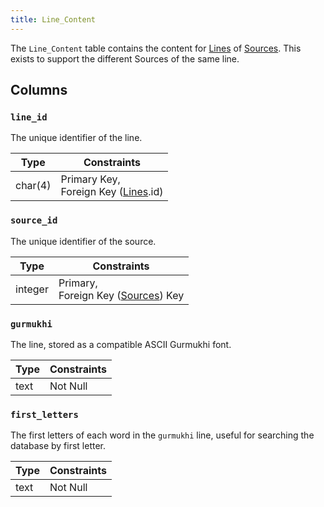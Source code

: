 ```yaml
---
title: Line_Content
---
```


The `Line_Content` table contains the content for [Lines](lines) of [Sources](sources). This exists to support the different Sources of the same line.

## Columns

### `line_id`

The unique identifier of the line.

| Type    | Constraints                                        |
| ------- | -------------------------------------------------- |
| char(4) | Primary Key, <br/> Foreign Key ([Lines](lines).id) |

### `source_id`

The unique identifier of the source.

| Type    | Constraints                                         |
| ------- | --------------------------------------------------- |
| integer | Primary, <br/> Foreign Key ([Sources](sources)) Key |

### `gurmukhi`

The line, stored as a compatible ASCII Gurmukhi font.

| Type | Constraints |
| ---- | ----------- |
| text | Not Null    |

### `first_letters`

The first letters of each word in the `gurmukhi` line, useful for searching the database by first letter.

| Type | Constraints |
| ---- | ----------- |
| text | Not Null    |
